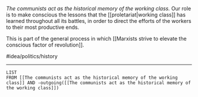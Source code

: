 *The communists act as the historical memory of the working class.* Our role is to make conscious the lessons that the [[proletariat|working class]] has learned throughout all its battles, in order to direct the efforts of the workers to their most productive ends. 

This is part of the general process in which [[Marxists strive to elevate the conscious factor of revolution]]. 

#idea/politics/history 

---
```dataview
LIST
FROM [[The communists act as the historical memory of the working class]] AND -outgoing([[The communists act as the historical memory of the working class]])
```
